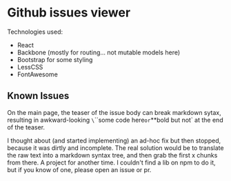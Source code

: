 
# Github issues viewer

Technologies used:

- React
- Backbone (mostly for routing... not mutable models here)
- Bootstrap for some styling
- LessCSS
- FontAwesome

## Known Issues

On the main page, the teaser of the issue body can break markdown sytax,
resulting in awkward-looking `\`\`\`some code here` or `**bold but not` at the
end of the teaser.

I thought about (and started implementing) an ad-hoc fix but then stopped,
because it was dirtly and incomplete. The real solution would be to translate
the raw text into a markdown syntax tree, and then grab the first x chunks
from there. A project for another time. I couldn't find a lib on npm to do it,
but if you know of one, please open an issue or pr.


